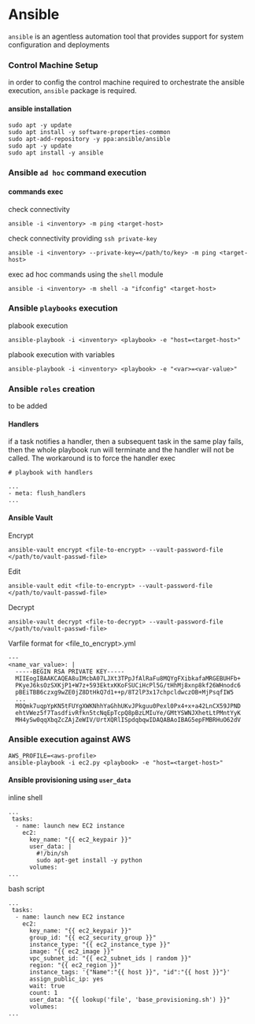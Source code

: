 # Ansible
`ansible` is an agentless automation tool that provides support for system configuration and deployments

### Control Machine Setup
in order to config the control machine required to orchestrate the ansible execution, `ansible` package is required.

#### ansible installation
```
sudo apt -y update
sudo apt install -y software-properties-common
sudo apt-add-repository -y ppa:ansible/ansible
sudo apt -y update
sudo apt install -y ansible
```
### Ansible `ad hoc` command execution

#### commands exec
check connectivity
```
ansible -i <inventory> -m ping <target-host>
```

check connectivity providing `ssh private-key`
```
ansible -i <inventory> --private-key=</path/to/key> -m ping <target-host>
```

exec ad hoc commands using the `shell` module
```
ansible -i <inventory> -m shell -a "ifconfig" <target-host>
```

### Ansible `playbooks` execution
plabook execution
```
ansible-playbook -i <inventory> <playbook> -e "host=<target-host>"
```

plabook execution with variables
```
ansible-playbook -i <inventory> <playbook> -e "<var>=<var-value>"
```

### Ansible `roles` creation
to be added

#### Handlers
if a task notifies a handler, then a subsequent task in the same play fails, then the whole playbook run will terminate and the handler will not be called. The workaround is to force the handler exec

```
# playbook with handlers

...
- meta: flush_handlers
...
```

#### Ansible Vault
Encrypt
```
ansible-vault encrypt <file-to-encrypt> --vault-password-file </path/to/vault-passwd-file>
```

Edit
```
ansible-vault edit <file-to-encrypt> --vault-password-file </path/to/vault-passwd-file>
```

Decrypt
```
ansible-vault decrypt <file-to-decrypt> --vault-password-file </path/to/vault-passwd-file>
```

Varfile format for <file_to_encrypt>.yml
```
---
<name_var_value>: |
  -----BEGIN RSA PRIVATE KEY-----
  MIIEogIBAAKCAQEA8uIMcbA07LJXt3TPpJfAlRaFu8MQYgFXibkafaMRGEBUHFb+
  PKyeJ6ksOzSXKjP1+W7z+593EktxKKoFSUCiHcPl5G/tHhMj8xnp8kf26WHnodc6
  pBEiTBB6czxg9wZE0jZ8DtHkQ7d1++p/8T2lP3x17chpcldwczOB+MjPsqfIW5
  ...
  M0Qmk7uqpYpKN5tFUYgXWKNhhYaGhhUKvJPkguu0Pexl0Px4+x+a42LnCX59JPND
  ehtVWez5f7TasdfivRfkn5tcNqEpTcpQ8pBzLMIuYe/GMtYSWNJXhetLtPMntYyK
  MH4ySw0qqXbqZcZAjZeWIV/UrtXQRlISpdqbqwIDAQABAoIBAG5epFMBRHuO62dV
```

### Ansible execution against AWS
```
AWS_PROFILE=<aws-profile>
ansible-playbook -i ec2.py <playbook> -e "host=<target-host>"
```

#### Ansible provisioning using `user_data`
inline shell
```
...
 tasks:
  - name: launch new EC2 instance
    ec2:
      key_name: "{{ ec2_keypair }}"
      user_data: |
        #!/bin/sh
        sudo apt-get install -y python
      volumes:
...
```

bash script
```
...
 tasks:
  - name: launch new EC2 instance
    ec2:
      key_name: "{{ ec2_keypair }}"
      group_id: "{{ ec2_security_group }}"
      instance_type: "{{ ec2_instance_type }}"
      image: "{{ ec2_image }}"
      vpc_subnet_id: "{{ ec2_subnet_ids | random }}"
      region: "{{ ec2_region }}"
      instance_tags: '{"Name":"{{ host }}", "id":"{{ host }}"}'
      assign_public_ip: yes
      wait: true
      count: 1
      user_data: "{{ lookup('file', 'base_provisioning.sh') }}"
      volumes:
...
```

